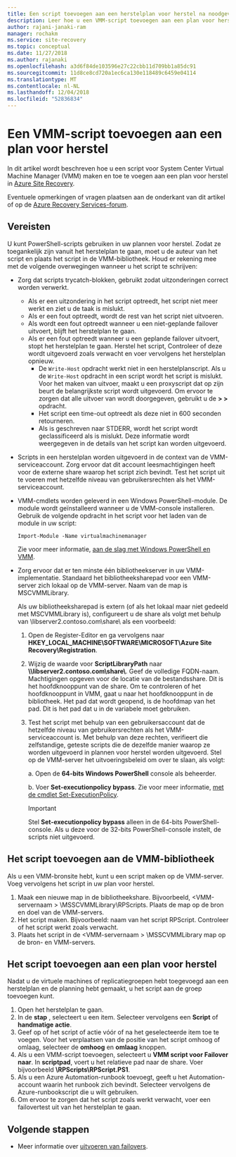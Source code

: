 ```yaml
---
title: Een script toevoegen aan een herstelplan voor herstel na noodgeval met Azure Site Recovery | Microsoft Docs
description: Leer hoe u een VMM-script toevoegen aan een plan voor herstel na noodgevallen van Hyper-V-machines in VMM-clouds.
author: rajani-janaki-ram
manager: rochakm
ms.service: site-recovery
ms.topic: conceptual
ms.date: 11/27/2018
ms.author: rajanaki
ms.openlocfilehash: a3d6f84de103596e27c22cbb11d709bb1a85dc91
ms.sourcegitcommit: 11d8ce8cd720a1ec6ca130e118489c6459e04114
ms.translationtype: MT
ms.contentlocale: nl-NL
ms.lasthandoff: 12/04/2018
ms.locfileid: "52836834"
---
```

# <a name="add-a-vmm-script-to-a-recovery-plan"></a>Een VMM-script toevoegen aan een plan voor herstel

In dit artikel wordt beschreven hoe u een script voor System Center Virtual Machine Manager (VMM) maken en toe te voegen aan een plan voor herstel in [Azure Site Recovery](site-recovery-overview.md).

Eventuele opmerkingen of vragen plaatsen aan de onderkant van dit artikel of op de [Azure Recovery Services-forum](https://social.msdn.microsoft.com/forums/azure/home?forum=hypervrecovmgr).

## <a name="prerequisites"></a>Vereisten

U kunt PowerShell-scripts gebruiken in uw plannen voor herstel. Zodat ze toegankelijk zijn vanuit het herstelplan te gaan, moet u de auteur van het script en plaats het script in de VMM-bibliotheek. Houd er rekening mee met de volgende overwegingen wanneer u het script te schrijven:

* Zorg dat scripts trycatch-blokken, gebruikt zodat uitzonderingen correct worden verwerkt.
    - Als er een uitzondering in het script optreedt, het script niet meer werkt en ziet u de taak is mislukt.
    - Als er een fout optreedt, wordt de rest van het script niet uitvoeren.
    - Als wordt een fout optreedt wanneer u een niet-geplande failover uitvoert, blijft het herstelplan te gaan.
    - Als er een fout optreedt wanneer u een geplande failover uitvoert, stopt het herstelplan te gaan. Herstel het script, Controleer of deze wordt uitgevoerd zoals verwacht en voer vervolgens het herstelplan opnieuw.
        - De `Write-Host` opdracht werkt niet in een herstelplanscript. Als u de `Write-Host` opdracht in een script wordt het script is mislukt. Voor het maken van uitvoer, maakt u een proxyscript dat op zijn beurt de belangrijkste script wordt uitgevoerd. Om ervoor te zorgen dat alle uitvoer van wordt doorgegeven, gebruikt u de **\> \>** opdracht.
        - Het script een time-out optreedt als deze niet in 600 seconden retourneren.
        - Als is geschreven naar STDERR, wordt het script wordt geclassificeerd als is mislukt. Deze informatie wordt weergegeven in de details van het script kan worden uitgevoerd.

* Scripts in een herstelplan worden uitgevoerd in de context van de VMM-serviceaccount. Zorg ervoor dat dit account leesmachtigingen heeft voor de externe share waarop het script zich bevindt. Test het script uit te voeren met hetzelfde niveau van gebruikersrechten als het VMM-serviceaccount.
* VMM-cmdlets worden geleverd in een Windows PowerShell-module. De module wordt geïnstalleerd wanneer u de VMM-console installeren. Gebruik de volgende opdracht in het script voor het laden van de module in uw script: 

    `Import-Module -Name virtualmachinemanager`

    Zie voor meer informatie, [aan de slag met Windows PowerShell en VMM](https://technet.microsoft.com/library/hh875013.aspx).
* Zorg ervoor dat er ten minste één bibliotheekserver in uw VMM-implementatie. Standaard het bibliotheeksharepad voor een VMM-server zich lokaal op de VMM-server. Naam van de map is MSCVMMLibrary.

  Als uw bibliotheeksharepad is extern (of als het lokaal maar niet gedeeld met MSCVMMLibrary is), configureert u de share als volgt met behulp van \\libserver2.contoso.com\share\ als een voorbeeld:
  
  1. Open de Register-Editor en ga vervolgens naar **HKEY_LOCAL_MACHINE\SOFTWARE\MICROSOFT\Azure Site Recovery\Registration**.

  1. Wijzig de waarde voor **ScriptLibraryPath** naar  **\\\libserver2.contoso.com\share\\**. Geef de volledige FQDN-naam. Machtigingen opgeven voor de locatie van de bestandsshare. Dit is het hoofdknooppunt van de share. Om te controleren of het hoofdknooppunt in VMM, gaat u naar het hoofdknooppunt in de bibliotheek. Het pad dat wordt geopend, is de hoofdmap van het pad. Dit is het pad dat u in de variabele moet gebruiken.

  1. Test het script met behulp van een gebruikersaccount dat de hetzelfde niveau van gebruikersrechten als het VMM-serviceaccount is. Met behulp van deze rechten, verifieert die zelfstandige, geteste scripts die de dezelfde manier waarop ze worden uitgevoerd in plannen voor herstel worden uitgevoerd. Stel op de VMM-server het uitvoeringsbeleid om over te slaan, als volgt:

     a. Open de **64-bits Windows PowerShell** console als beheerder.
     
     b. Voer **Set-executionpolicy bypass**. Zie voor meer informatie, [met de cmdlet Set-ExecutionPolicy](https://technet.microsoft.com/library/ee176961.aspx).

     > [!IMPORTANT]
     > Stel **Set-executionpolicy bypass** alleen in de 64-bits PowerShell-console. Als u deze voor de 32-bits PowerShell-console instelt, de scripts niet uitgevoerd.

## <a name="add-the-script-to-the-vmm-library"></a>Het script toevoegen aan de VMM-bibliotheek

Als u een VMM-bronsite hebt, kunt u een script maken op de VMM-server. Voeg vervolgens het script in uw plan voor herstel.

1. Maak een nieuwe map in de bibliotheekshare. Bijvoorbeeld, \<VMM-servernaam > \MSSCVMMLibrary\RPScripts. Plaats de map op de bron en doel van de VMM-servers.
1. Het script maken. Bijvoorbeeld: naam van het script RPScript. Controleer of het script werkt zoals verwacht.
1. Plaats het script in de \<VMM-servernaam > \MSSCVMMLibrary map op de bron- en VMM-servers.

## <a name="add-the-script-to-a-recovery-plan"></a>Het script toevoegen aan een plan voor herstel

Nadat u de virtuele machines of replicatiegroepen hebt toegevoegd aan een herstelplan en de planning hebt gemaakt, u het script aan de groep toevoegen kunt.

1. Open het herstelplan te gaan.
1. In de **stap** , selecteert u een item. Selecteer vervolgens een **Script** of **handmatige actie**.
1. Geef op of het script of actie vóór of na het geselecteerde item toe te voegen. Voor het verplaatsen van de positie van het script omhoog of omlaag, selecteer de **omhoog** en **omlaag** knoppen.
1. Als u een VMM-script toevoegen, selecteert u **VMM script voor Failover naar**. In **scriptpad**, voert u het relatieve pad naar de share. Voer bijvoorbeeld **\RPScripts\RPScript.PS1**.
1. Als u een Azure Automation-runbook toevoegt, geeft u het Automation-account waarin het runbook zich bevindt. Selecteer vervolgens de Azure-runbookscript die u wilt gebruiken.
1. Om ervoor te zorgen dat het script zoals werkt verwacht, voer een failovertest uit van het herstelplan te gaan.


## <a name="next-steps"></a>Volgende stappen
* Meer informatie over [uitvoeren van failovers](site-recovery-failover.md).

